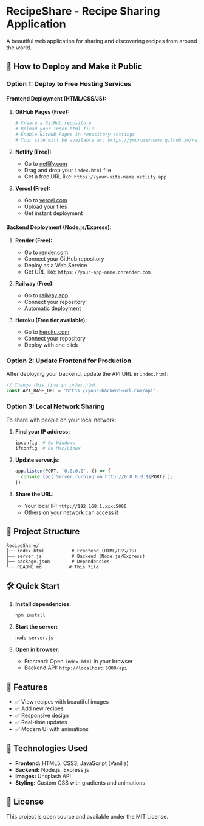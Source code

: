 # RecipeShare - Recipe Sharing Application

A beautiful web application for sharing and discovering recipes from around the world.

## 🚀 How to Deploy and Make it Public

### **Option 1: Deploy to Free Hosting Services**

#### **Frontend Deployment (HTML/CSS/JS):**

1. **GitHub Pages (Free):**
   ```bash
   # Create a GitHub repository
   # Upload your index.html file
   # Enable GitHub Pages in repository settings
   # Your site will be available at: https://yourusername.github.io/repositoryname
   ```

2. **Netlify (Free):**
   - Go to [netlify.com](https://netlify.com)
   - Drag and drop your `index.html` file
   - Get a free URL like: `https://your-site-name.netlify.app`

3. **Vercel (Free):**
   - Go to [vercel.com](https://vercel.com)
   - Upload your files
   - Get instant deployment

#### **Backend Deployment (Node.js/Express):**

1. **Render (Free):**
   - Go to [render.com](https://render.com)
   - Connect your GitHub repository
   - Deploy as a Web Service
   - Get URL like: `https://your-app-name.onrender.com`

2. **Railway (Free):**
   - Go to [railway.app](https://railway.app)
   - Connect your repository
   - Automatic deployment

3. **Heroku (Free tier available):**
   - Go to [heroku.com](https://heroku.com)
   - Connect your repository
   - Deploy with one click

### **Option 2: Update Frontend for Production**

After deploying your backend, update the API URL in `index.html`:

```javascript
// Change this line in index.html
const API_BASE_URL = 'https://your-backend-url.com/api';
```

### **Option 3: Local Network Sharing**

To share with people on your local network:

1. **Find your IP address:**
   ```bash
   ipconfig  # On Windows
   ifconfig  # On Mac/Linux
   ```

2. **Update server.js:**
   ```javascript
   app.listen(PORT, '0.0.0.0', () => {
     console.log(`Server running on http://0.0.0.0:${PORT}`);
   });
   ```

3. **Share the URL:**
   - Your local IP: `http://192.168.1.xxx:5000`
   - Others on your network can access it

## 📁 Project Structure

```
RecipeShare/
├── index.html          # Frontend (HTML/CSS/JS)
├── server.js           # Backend (Node.js/Express)
├── package.json        # Dependencies
└── README.md          # This file
```

## 🛠️ Quick Start

1. **Install dependencies:**
   ```bash
   npm install
   ```

2. **Start the server:**
   ```bash
   node server.js
   ```

3. **Open in browser:**
   - Frontend: Open `index.html` in your browser
   - Backend API: `http://localhost:5000/api`

## 🌟 Features

- ✅ View recipes with beautiful images
- ✅ Add new recipes
- ✅ Responsive design
- ✅ Real-time updates
- ✅ Modern UI with animations

## 🔧 Technologies Used

- **Frontend:** HTML5, CSS3, JavaScript (Vanilla)
- **Backend:** Node.js, Express.js
- **Images:** Unsplash API
- **Styling:** Custom CSS with gradients and animations

## 📝 License

This project is open source and available under the MIT License.
